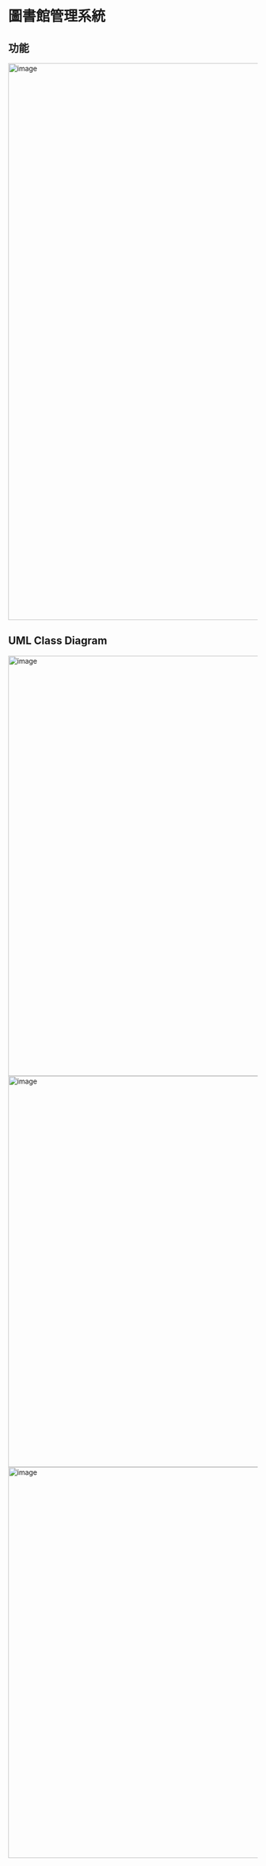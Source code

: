 # 圖書館管理系統
## 功能
<img width="1884" height="1125" alt="image" src="https://github.com/user-attachments/assets/81646f02-55bf-4b68-9e90-b3658f0ad764" />

## UML Class Diagram
<img width="1914" height="849" alt="image" src="https://github.com/user-attachments/assets/781f396e-656f-43fd-ac77-c86ecf6d942d" />

<img width="1267" height="790" alt="image" src="https://github.com/user-attachments/assets/1869d980-d194-4f32-80c5-31b617273e38" />

<img width="1137" height="790" alt="image" src="https://github.com/user-attachments/assets/c004cf27-a355-4f5a-9eea-446c4d235ce0" />
